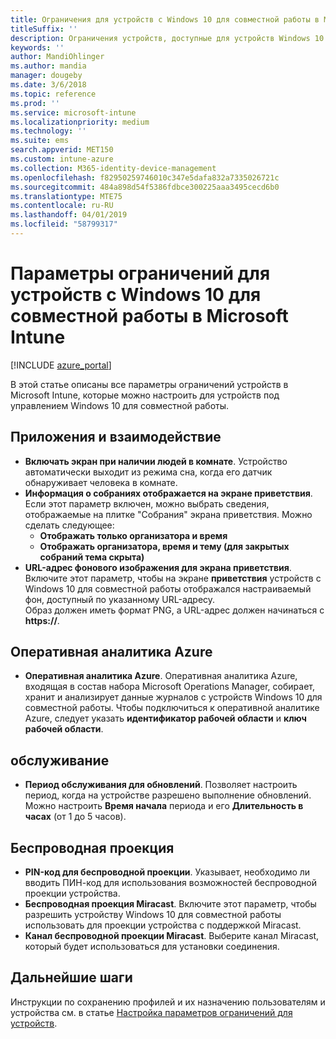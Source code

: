 ```yaml
---
title: Ограничения для устройств с Windows 10 для совместной работы в Microsoft Intune
titleSuffix: ''
description: Ограничения устройств, доступные для устройств Windows 10 для совместной работы.
keywords: ''
author: MandiOhlinger
ms.author: mandia
manager: dougeby
ms.date: 3/6/2018
ms.topic: reference
ms.prod: ''
ms.service: microsoft-intune
ms.localizationpriority: medium
ms.technology: ''
ms.suite: ems
search.appverid: MET150
ms.custom: intune-azure
ms.collection: M365-identity-device-management
ms.openlocfilehash: f82950259746010c347e5dafa832a7335026721c
ms.sourcegitcommit: 484a898d54f5386fdbce300225aaa3495cecd6b0
ms.translationtype: MTE75
ms.contentlocale: ru-RU
ms.lasthandoff: 04/01/2019
ms.locfileid: "58799317"
---
```

# <a name="microsoft-intune-windows-10-team-device-restriction-settings"></a>Параметры ограничений для устройств с Windows 10 для совместной работы в Microsoft Intune

[!INCLUDE [azure_portal](./includes/azure_portal.md)]

В этой статье описаны все параметры ограничений устройств в Microsoft Intune, которые можно настроить для устройств под управлением Windows 10 для совместной работы.


## <a name="apps-and-experience"></a>Приложения и взаимодействие

- **Включать экран при наличии людей в комнате**. Устройство автоматически выходит из режима сна, когда его датчик обнаруживает человека в комнате.
- **Информация о собраниях отображается на экране приветствия**. Если этот параметр включен, можно выбрать сведения, отображаемые на плитке "Собрания" экрана приветствия. Можно сделать следующее:
    - **Отображать только организатора и время**
    - **Отображать организатора, время и тему (для закрытых собраний тема скрыта)**
- **URL-адрес фонового изображения для экрана приветствия**. Включите этот параметр, чтобы на экране **приветствия** устройств с Windows 10 для совместной работы отображался настраиваемый фон, доступный по указанному URL-адресу.<br>Образ должен иметь формат PNG, а URL-адрес должен начинаться с **https://**.

## <a name="azure-operational-insights"></a>Оперативная аналитика Azure

- **Оперативная аналитика Azure**. Оперативная аналитика Azure, входящая в состав набора Microsoft Operations Manager, собирает, хранит и анализирует данные журналов с устройств Windows 10 для совместной работы.
Чтобы подключиться к оперативной аналитике Azure, следует указать **идентификатор рабочей области** и **ключ рабочей области**.

## <a name="maintenance"></a>обслуживание

- **Период обслуживания для обновлений**. Позволяет настроить период, когда на устройстве разрешено выполнение обновлений. Можно настроить **Время начала** периода и его **Длительность в часах** (от 1 до 5 часов).

## <a name="wireless-projection"></a>Беспроводная проекция

- **PIN-код для беспроводной проекции**. Указывает, необходимо ли вводить ПИН-код для использования возможностей беспроводной проекции устройства.
- **Беспроводная проекция Miracast**. Включите этот параметр, чтобы разрешить устройству Windows 10 для совместной работы использовать для проекции устройства с поддержкой Miracast.
- **Канал беспроводной проекции Miracast**. Выберите канал Miracast, который будет использоваться для установки соединения.


## <a name="next-steps"></a>Дальнейшие шаги

Инструкции по сохранению профилей и их назначению пользователям и устройства см. в статье [Настройка параметров ограничений для устройств](device-restrictions-configure.md).
